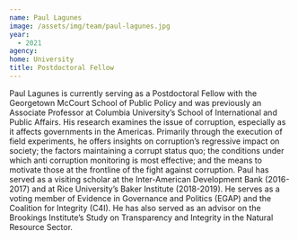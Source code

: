 ```yaml
---
name: Paul Lagunes
image: /assets/img/team/paul-lagunes.jpg
year:
  - 2021
agency:
home: University
title: Postdoctoral Fellow
---
```


Paul Lagunes is currently serving as a Postdoctoral Fellow with the Georgetown McCourt School of Public Policy and was previously an Associate Professor at Columbia University’s School of International and Public Affairs. His research examines the issue of corruption, especially as it affects governments in the Americas. Primarily through the execution of field experiments, he offers insights on corruption’s regressive impact on society; the factors maintaining a corrupt status quo; the conditions under which anti corruption monitoring is most effective; and the means to motivate those at the frontline of the fight against corruption. Paul has served as a visiting scholar at the Inter-American Development Bank (2016-2017) and at Rice University’s Baker Institute (2018-2019). He serves as a voting member of Evidence in Governance and Politics (EGAP) and the Coalition for Integrity (C4I). He has also served as an advisor on the Brookings Institute’s Study on Transparency and Integrity in the Natural Resource Sector.
 

